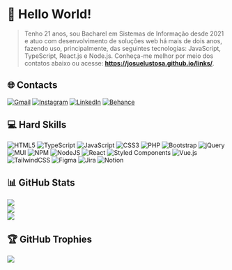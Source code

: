 # :wave: Hello World!
> Tenho 21 anos, sou Bacharel em Sistemas de Informação desde 2021 e atuo com desenvolvimento de soluções web há mais de dois anos, fazendo uso, principalmente, das seguintes tecnologias: JavaScript, TypeScript, React.js e Node.js. Conheça-me melhor por meio dos contatos abaixo ou acesse: **https://josuelustosa.github.io/links/**.


## 🌐 Contacts
[![Gmail](https://img.shields.io/badge/Gmail-D14836?style=for-the-badge&logo=gmail&logoColor=white)](mailto:josuelustosa.job@gmail.com?subject=Ol%C3%A1,%20Josu%C3%A9%20Lustosa)
[![Instagram](https://img.shields.io/badge/Instagram-%23E4405F.svg?style=for-the-badge&logo=Instagram&logoColor=white)](https://instagram.com/ojosuefilho)
[![LinkedIn](https://img.shields.io/badge/LinkedIn-%230077B5.svg?style=for-the-badge&logo=linkedin&logoColor=white)](https://linkedin.com/in/josue-lustosa)
[![Behance](https://img.shields.io/badge/Behance-1769ff?style=for-the-badge&logo=behance&logoColor=white)](https://behance.net/josuelustosa)

## 💻 Hard Skills
![HTML5](https://img.shields.io/badge/html5-%23E34F26.svg?style=for-the-badge&logo=html5&logoColor=white) ![TypeScript](https://img.shields.io/badge/typescript-%23007ACC.svg?style=for-the-badge&logo=typescript&logoColor=white) ![JavaScript](https://img.shields.io/badge/javascript-%23323330.svg?style=for-the-badge&logo=javascript&logoColor=%23F7DF1E) ![CSS3](https://img.shields.io/badge/css3-%231572B6.svg?style=for-the-badge&logo=css3&logoColor=white) ![PHP](https://img.shields.io/badge/php-%23777BB4.svg?style=for-the-badge&logo=php&logoColor=white) ![Bootstrap](https://img.shields.io/badge/bootstrap-%23563D7C.svg?style=for-the-badge&logo=bootstrap&logoColor=white) ![jQuery](https://img.shields.io/badge/jquery-%230769AD.svg?style=for-the-badge&logo=jquery&logoColor=white) ![MUI](https://img.shields.io/badge/MUI-%230081CB.svg?style=for-the-badge&logo=material-ui&logoColor=white) ![NPM](https://img.shields.io/badge/NPM-%23000000.svg?style=for-the-badge&logo=npm&logoColor=white) ![NodeJS](https://img.shields.io/badge/node.js-6DA55F?style=for-the-badge&logo=node.js&logoColor=white) ![React](https://img.shields.io/badge/react-%2320232a.svg?style=for-the-badge&logo=react&logoColor=%2361DAFB) ![Styled Components](https://img.shields.io/badge/styled--components-DB7093?style=for-the-badge&logo=styled-components&logoColor=white) ![Vue.js](https://img.shields.io/badge/vuejs-%2335495e.svg?style=for-the-badge&logo=vuedotjs&logoColor=%234FC08D) ![TailwindCSS](https://img.shields.io/badge/tailwindcss-%2338B2AC.svg?style=for-the-badge&logo=tailwind-css&logoColor=white) 	![Figma](https://img.shields.io/badge/figma-%23F24E1E.svg?style=for-the-badge&logo=figma&logoColor=white) ![Jira](https://img.shields.io/badge/jira-%230A0FFF.svg?style=for-the-badge&logo=jira&logoColor=white) ![Notion](https://img.shields.io/badge/Notion-%23000000.svg?style=for-the-badge&logo=notion&logoColor=white)

## 📊 GitHub Stats
![](https://github-readme-stats.vercel.app/api/top-langs/?username=josuelustosa&theme=dark&hide_border=true&include_all_commits=false&count_private=false&layout=compact)<br/>
![](https://github-readme-streak-stats.herokuapp.com/?user=josuelustosa&theme=dark&hide_border=true)<br/>
![](https://github-readme-stats.vercel.app/api?username=josuelustosa&theme=dark&hide_border=true&include_all_commits=false&count_private=false)

## 🏆 GitHub Trophies
![](https://github-profile-trophy.vercel.app/?username=josuelustosa&theme=onedark&no-frame=true&no-bg=false&margin-w=4)

<!-- --- -->
<!-- [![](https://visitcount.itsvg.in/api?id=josuelustosa&icon=5&color=12)](https://visitcount.itsvg.in) -->
